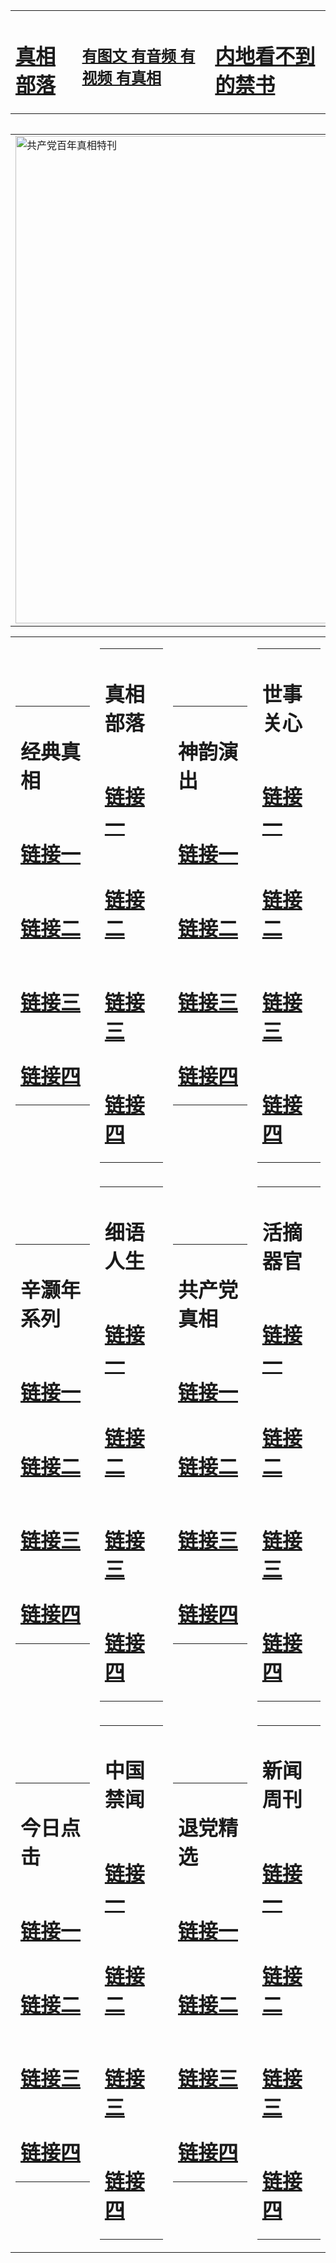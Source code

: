 <table><tr><td><H1><a href="http://t.cn/RXHd3wD">真相部落</a></H1></td><td><H2><a href="http://t.cn/RXHdK4W">有图文 有音频 有视频 有真相</a></H2><td><H1><a href="http://t.cn/RXHdX4T"> 内地看不到的禁书</a></H1></td></table><table><table><tr><td><a href="http://t.cn/RXHdBpx"><img src="http://1141.t37.wovensphere.com/zx/bngcd/gcdbnzx.jpg" width="780"  border="0" alt="共产党百年真相特刊"></a></td></tr></table><table><tr><td><table><tr><td ><h1>经典真相</h1></td></tr><tr><td><h1>  <a href="http://t.cn/RXHd3zh" target=_blank>链接一</a>  </h1></td></tr><tr><td><h1>  <a href="http://t.cn/RXHdiFg" target=_blank>链接二</a>  </h1></td></tr><tr><td><h1>  <a href="http://t.cn/RXHdo31" target=_blank>链接三</a>  </h1></td></tr><tr><td><h1>  <a href="http://po.st/o9uvuK" target=_blank>链接四</a>  </h1></td></tr></table></td><td><table><tr><td ><h1>真相部落</h1></td></tr><tr><td><h1>  <a href="http://t.cn/RXHd3am" target=_blank>链接一</a>  </h1></td></tr><tr><td><h1>  <a href="http://t.cn/RXHd3KH" target=_blank>链接二</a>  </h1></td></tr><tr><td><h1>  <a href="http://t.cn/RXHd6w3" target=_blank>链接三</a>  </h1></td></tr><tr><td><h1>  <a href="http://t.cn/RXHd3r5" target=_blank>链接四</a>  </h1></td></tr></table></td><td><table><tr><td ><h1>神韵演出</h1></td></tr><tr><td><h1>  <a href="http://t.cn/RXHdI92" target=_blank>链接一</a>  </h1></td></tr><tr><td><h1>  <a href="http://t.cn/RXHd1ZT" target=_blank>链接二</a>  </h1></td></tr><tr><td><h1>  <a href="http://po.st/uw38I4" target=_blank>链接三</a>  </h1></td></tr><tr><td><h1>  <a href="http://t.cn/RXHd1ZT" target=_blank>链接四</a>  </h1></td></tr></table></td><td><table><tr><td ><h1>世事关心</h1></td></tr><tr><td><h1>  <a href="http://t.cn/RXHdYF1" target=_blank>链接一</a>  </h1></td></tr><tr><td><h1>  <a href="http://t.cn/RXHdRkE" target=_blank>链接二</a>  </h1></td></tr><tr><td><h1>  <a href="http://po.st/v6rYDr" target=_blank>链接三</a>  </h1></td></tr><tr><td><h1>  <a href="http://t.cn/RXHdReC" target=_blank>链接四</a>  </h1></td></tr></table></td></tr><tr><td><table><tr><td ><h1>辛灏年系列</h1></td></tr><tr><td><h1>  <a href="http://t.cn/RXHdXUq" target=_blank>链接一</a>  </h1></td></tr><tr><td><h1>  <a href="http://t.cn/RXHd1rf" target=_blank>链接二</a>  </h1></td></tr><tr><td><h1>  <a href="http://po.st/NgYdWs" target=_blank>链接三</a>  </h1></td></tr><tr><td><h1>  <a href="http://t.cn/RXHdBz1" target=_blank>链接四</a>  </h1></td></tr></table></td><td><table><tr><td ><h1>细语人生</h1></td></tr><tr><td><h1>  <a href="http://t.cn/RXHdBbI" target=_blank>链接一</a>  </h1></td></tr><tr><td><h1>  <a href="http://t.cn/RXHd9rG" target=_blank>链接二</a>  </h1></td></tr><tr><td><h1>  <a href="http://po.st/VhJ9Lj" target=_blank>链接三</a>  </h1></td></tr><tr><td><h1>  <a href="http://t.cn/RXHdMWv" target=_blank>链接四</a>  </h1></td></tr></table></td><td><table><tr><td ><h1>共产党真相</h1></td></tr><tr><td><h1>  <a href="http://t.cn/RXHdBpx" target=_blank>链接一</a>  </h1></td></tr><tr><td><h1>  <a href="http://t.cn/RXHdWU0" target=_blank>链接二</a>  </h1></td></tr><tr><td><h1>  <a href="http://po.st/FljSYP" target=_blank>链接三</a>  </h1></td></tr><tr><td><h1>  <a href="http://t.cn/RXHdWwT" target=_blank>链接四</a>  </h1></td></tr></table></td><td><table><tr><td ><h1>活摘器官</h1></td></tr><tr><td><h1>  <a href="http://t.cn/RXHdBkK" target=_blank>链接一</a>  </h1></td></tr><tr><td><h1>  <a href="http://t.cn/RXHdn8C" target=_blank>链接二</a>  </h1></td></tr><tr><td><h1>  <a href="http://po.st/DO90Yj" target=_blank>链接三</a>  </h1></td></tr><tr><td><h1>  <a href="http://po.st/MH2ryZ" target=_blank>链接四</a>  </h1></td></tr></table></td></tr><tr><td><table><tr><td ><h1>今日点击</h1></td></tr><tr><td><h1>  <a href="http://t.cn/RXHdxQd" target=_blank>链接一</a>  </h1></td></tr><tr><td><h1>  <a href="http://t.cn/RXHdrJx" target=_blank>链接二</a>  </h1></td></tr><tr><td><h1>  <a href="http://po.st/3rI9dh" target=_blank>链接三</a>  </h1></td></tr><tr><td><h1>  <a href="http://t.cn/RXHdxQd" target=_blank>链接四</a>  </h1></td></tr></table></td><td><table><tr><td ><h1>中国禁闻</h1></td></tr><tr><td><h1>  <a href="http://t.cn/RXHdlf4" target=_blank>链接一</a>  </h1></td></tr><tr><td><h1>  <a href="http://t.cn/RXHdmWa" target=_blank>链接二</a>  </h1></td></tr><tr><td><h1>  <a href="http://po.st/xKdwGm" target=_blank>链接三</a>  </h1></td></tr><tr><td><h1>  <a href="http://t.cn/RXHdreT" target=_blank>链接四</a>  </h1></td></tr></table></td><td><table><tr><td ><h1>退党精选</h1></td></tr><tr><td><h1>  <a href="http://t.cn/RXHdJS8" target=_blank>链接一</a>  </h1></td></tr><tr><td><h1>  <a href="http://t.cn/RXHddhE" target=_blank>链接二</a>  </h1></td></tr><tr><td><h1>  <a href="http://po.st/GxJkcA" target=_blank>链接三</a>  </h1></td></tr><tr><td><h1>  <a href="http://t.cn/RXHddUo" target=_blank>链接四</a>  </h1></td></tr></table></td><td><table><tr><td ><h1>新闻周刊</h1></td></tr><tr><td><h1>  <a href="http://t.cn/RXHdQFK" target=_blank>链接一</a>  </h1></td></tr><tr><td><h1>  <a href="http://t.cn/RXHdozL" target=_blank>链接二</a>  </h1></td></tr><tr><td><h1>  <a href="http://po.st/vmCLid" target=_blank>链接三</a>  </h1></td></tr><tr><td><h1>  <a href="http://t.cn/RXHddpT" target=_blank>链接四</a>  </h1></td></tr></table></td></tr></table>
